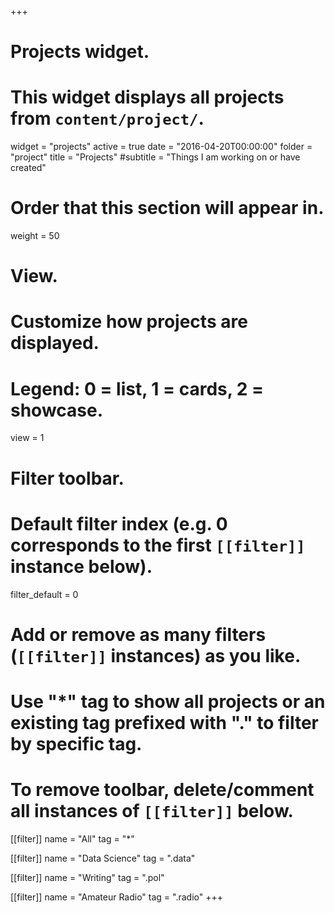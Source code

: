 +++
# Projects widget.
# This widget displays all projects from `content/project/`.
widget = "projects"
active = true
date = "2016-04-20T00:00:00"
folder = "project"
title = "Projects"
#subtitle = "Things I am working on or have created"

# Order that this section will appear in.
weight = 50

# View.
# Customize how projects are displayed.
# Legend: 0 = list, 1 = cards, 2 = showcase.
view = 1

# Filter toolbar.

# Default filter index (e.g. 0 corresponds to the first `[[filter]]` instance below).
filter_default = 0

# Add or remove as many filters (`[[filter]]` instances) as you like.
# Use "*" tag to show all projects or an existing tag prefixed with "." to filter by specific tag.
# To remove toolbar, delete/comment all instances of `[[filter]]` below.
[[filter]]
  name = "All"
  tag = "*"

[[filter]]
  name = "Data Science"
  tag = ".data"

[[filter]]
  name = "Writing"
  tag = ".pol"

[[filter]]
  name = "Amateur Radio"
  tag = ".radio"
+++
